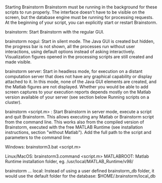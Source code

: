 Starting Brainstorm
Brainstorm must be running in the background for these scripts to run properly. The interface doesn't have to be visible on the screen, but the database engine must be running for processing requests. At the beginning of your script, you can explicitly start or restart Brainstorm.

brainstorm: Start Brainstorm with the regular GUI.

brainstorm nogui: Start in silent mode. The Java GUI is created but hidden, the progress bar is not shown, all the processes run without user interactions, using default options instead of asking interactively. Visualization figures opened in the processing scripts are still created and made visible.

brainstorm server: Start in headless mode, for execution on a distant computation server that does not have any graphical capability or display attached to it. In this mode, none of the Java GUI elements are created, and the Matlab figures are not displayed. Whether you would be able to add screen captures to your execution reports depends mostly on the Matlab version available of your server (see section below Running scripts on a cluster).

brainstorm <script.m> <parameters>: Start Brainstorm in server mode, execute a script and quit Brainstorm. This allows executing any Matlab or Brainstorm script from the command line. This works also from the compiled version of Brainstorm, executed with the free MATLAB Runtime (see installation instructions, section "without Matlab"). Add the full path to the script and parameters to the command line:

Windows: brainstorm3.bat <script.m> <parameters>

Linux/MacOS: brainstorm3.command <MATLABROOT> <script.m> <parameters>
MATLABROOT: Matlab Runtime installation folder, eg. /usr/local/MATLAB_Runtime/v98/

brainstorm ... local: Instead of using a user defined brainstorm_db folder, it would use the default folder for the database: $HOME/.brainstorm/local_db